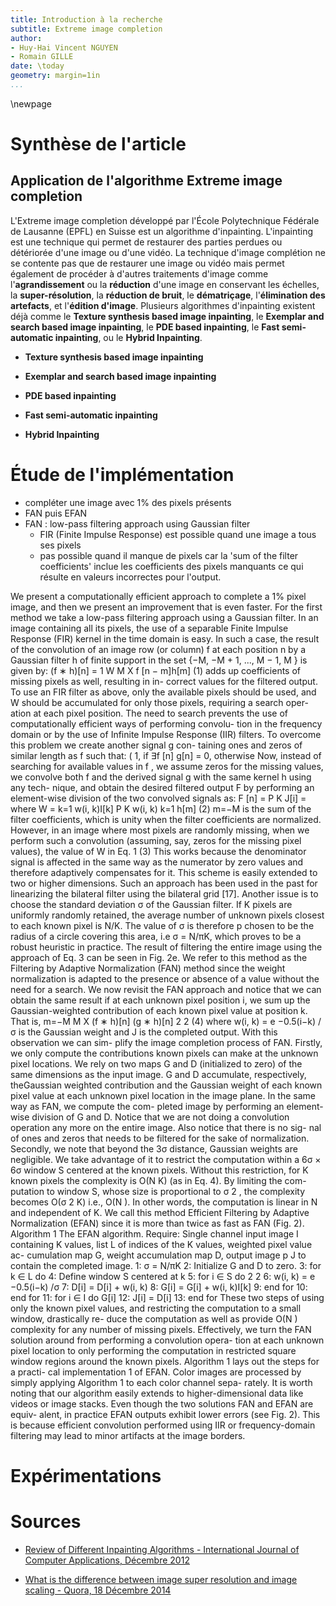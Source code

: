 ```yaml
---
title: Introduction à la recherche 
subtitle: Extreme image completion
author:
- Huy-Hai Vincent NGUYEN
- Romain GILLE
date: \today
geometry: margin=1in
...
```


\newpage

# Synthèse de l'article
## Application de l'algorithme Extreme image completion
L'Extreme image completion développé par l'École Polytechnique Fédérale de Lausanne (EPFL) en Suisse est un algorithme d'inpainting. L'inpainting est une technique qui permet de restaurer des parties perdues ou détériorée d'une image ou d'une vidéo. La technique d'image complétion ne se contente pas que de restaurer une image ou vidéo mais permet également de procéder à d'autres traitements d'image comme l'**agrandissement** ou la **réduction** d'une image en conservant les échelles, la **super-résolution**, la **réduction de bruit**, le **dématriçage**, l'**élimination des artefacts**, et l'**édition d'image**.
Plusieurs algorithmes d'inpainting existent déjà comme le **Texture synthesis based image inpainting**, le **Exemplar and search based image inpainting**, le **PDE based inpainting**, le **Fast semi-automatic inpainting**, ou le **Hybrid Inpainting**.

* **Texture synthesis based image inpainting**

* **Exemplar and search based image inpainting**

* **PDE based inpainting**

* **Fast semi-automatic inpainting**

* **Hybrid Inpainting**

# Étude de l'implémentation

* compléter une image avec 1% des pixels présents
* FAN puis EFAN
* FAN : low-pass filtering approach using Gaussian filter
    * FIR (Finite Impulse Response) est possible quand une image a tous ses pixels
    * pas possible quand il manque de pixels car la 'sum of the filter coefficients' inclue les
        coefficients des pixels manquants ce qui résulte en valeurs incorrectes pour l'output.

We present a computationally efficient approach to complete
a 1% pixel image, and then we present an improvement that is
even faster. For the first method we take a low-pass filtering
approach using a Gaussian filter.
In an image containing all its pixels, the use of a separable
Finite Impulse Response (FIR) kernel in the time domain is
easy. In such a case, the result of the convolution of an image
row (or column) f at each position n by a Gaussian filter h
of finite support in the set {−M, −M + 1, ..., M − 1, M } is
given by:
(f ∗ h)[n] =
1
W
M
X
f [n − m]h[m]
(1)
adds up coefficients of missing pixels as well, resulting in in-
correct values for the filtered output. To use an FIR filter as
above, only the available pixels should be used, and W should
be accumulated for only those pixels, requiring a search oper-
ation at each pixel position. The need to search prevents the
use of computationally efficient ways of performing convolu-
tion in the frequency domain or by the use of Infinite Impulse
Response (IIR) filters.
To overcome this problem we create another signal g con-
taining ones and zeros of similar length as f such that:
(
1, if ∃f [n]
g[n] =
0, otherwise
Now, instead of searching for available values in f , we
assume zeros for the missing values, we convolve both f and
the derived signal g with the same kernel h using any tech-
nique, and obtain the desired filtered output F by performing
an element-wise division of the two convolved signals as:
F [n] =
P K
J[i] =
where
W =
k=1 w(i, k)I[k]
P K w(i, k)
k=1
h[m]
(2)
m=−M
is the sum of the filter coefficients, which is unity when the
filter coefficients are normalized.
However, in an image where most pixels are randomly
missing, when we perform such a convolution (assuming, say,
zeros for the missing pixel values), the value of W in Eq. 1
(3)
This works because the denominator signal is affected in
the same way as the numerator by zero values and therefore
adaptively compensates for it. This scheme is easily extended
to two or higher dimensions. Such an approach has been used
in the past for linearizing the bilateral filter using the bilateral
grid [17].
Another issue is to choose the standard deviation σ of the
Gaussian filter. If K pixels are uniformly randomly retained,
the average number of unknown pixels closest to each known
pixel is N/K. The value of σ is therefore p
chosen to be the
radius of a circle covering this area, i.e σ = N/πK, which
proves to be a robust heuristic in practice.
The result of filtering the entire image using the approach
of Eq. 3 can be seen in Fig. 2e. We refer to this method as the
Filtering by Adaptive Normalization (FAN) method since the
weight normalization is adapted to the presence or absence of
a value without the need for a search.
We now revisit the FAN approach and notice that we can
obtain the same result if at each unknown pixel position i, we
sum up the Gaussian-weighted contribution of each known
pixel value at position k. That is,
m=−M
M
X
(f ∗ h)[n]
(g ∗ h)[n]
2
2
(4)
where w(i, k) = e −0.5(i−k) /σ is the Gaussian weight and
J is the completed output. With this observation we can sim-
plify the image completion process of FAN.
Firstly, we only compute the contributions known pixels
can make at the unknown pixel locations. We rely on two
maps G and D (initialized to zero) of the same dimensions
as the input image. G and D accumulate, respectively, theGaussian weighted contribution and the Gaussian weight of
each known pixel value at each unknown pixel location in the
image plane. In the same way as FAN, we compute the com-
pleted image by performing an element-wise division of G
and D. Notice that we are not doing a convolution operation
any more on the entire image. Also notice that there is no sig-
nal of ones and zeros that needs to be filtered for the sake of
normalization.
Secondly, we note that beyond the 3σ distance, Gaussian
weights are negligible. We take advantage of it to restrict
the computation within a 6σ × 6σ window S centered at the
known pixels. Without this restriction, for K known pixels
the complexity is O(N K) (as in Eq. 4). By limiting the com-
putation to window S, whose size is proportional to σ 2 , the
complexity becomes O(σ 2 K) i.e., O(N ). In other words, the
computation is linear in N and independent of K. We call this
method Efficient Filtering by Adaptive Normalization (EFAN)
since it is more than twice as fast as FAN (Fig. 2).
Algorithm 1 The EFAN algorithm.
Require: Single channel input image I containing K values,
list L of indices of the K values, weighted pixel value ac-
cumulation map G, weight accumulation map D, output
image
p J to contain the completed image.
1: σ =
N/πK
2: Initialize G and D to zero.
3: for k ∈ L do
4:
Define window S centered at k
5:
for i ∈ S do
2
2
6:
w(i, k) = e −0.5(i−k) /σ
7:
D[i] = D[i] + w(i, k)
8:
G[i] = G[i] + w(i, k)I[k]
9:
end for
10: end for
11: for i ∈ I do
G[i]
12:
J[i] = D[i]
13: end for
These two steps of using only the known pixel values, and
restricting the computation to a small window, drastically re-
duce the computation as well as provide O(N ) complexity
for any number of missing pixels. Effectively, we turn the
FAN solution around from performing a convolution opera-
tion at each unknown pixel location to only performing the
computation in restricted square window regions around the
known pixels. Algorithm 1 lays out the steps for a practi-
cal implementation 1 of EFAN. Color images are processed
by simply applying Algorithm 1 to each color channel sepa-
rately. It is worth noting that our algorithm easily extends to
higher-dimensional data like videos or image stacks.
Even though the two solutions FAN and EFAN are equiv-
alent, in practice EFAN outputs exhibit lower errors (see
Fig. 2). This is because efficient convolution performed using
IIR or frequency-domain filtering may lead to minor artifacts
at the image borders.

# Expérimentations
# Sources 
* [Review of Different Inpainting Algorithms - International Journal of Computer Applications, Décembre 2012](http://citeseerx.ist.psu.edu/viewdoc/download?doi=10.1.1.303.5459&rep=rep1&type=pdf)

* [What is the difference between image super resolution and image scaling - Quora, 18 Décembre 2014](https://www.quora.com/What-is-the-difference-between-image-superresolution-and-image-scaling)
